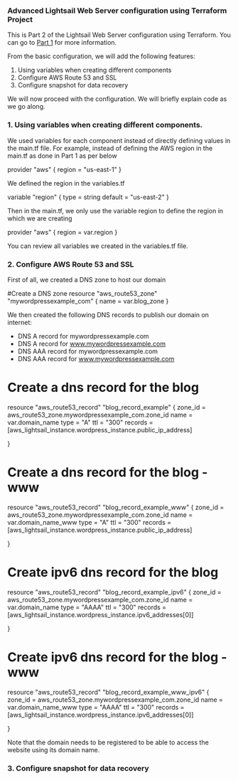 ### Advanced Lightsail Web Server configuration using Terraform Project

This is Part 2 of the Lightsail Web Server configuration using Terraform. You can go to [Part 1](https://github.com/sergewiclef/AWS_Lightsail_wordpress_project) for more information. 

From the basic configuration, we will add the following features:

  1. Using variables when creating different components
  2. Configure AWS Route 53 and SSL
  3. Configure snapshot for data recovery

We will now proceed with the configuration. We will briefly explain code as we go along.

### 1. Using variables when creating different components.

We used variables for each component instead of directly defining values in the main.tf file. For example, instead of defining the AWS region in the main.tf as done in Part 1 as per below

provider "aws" {
  region = "us-east-1"
}

We defined the region in the variables.tf

variable "region" {
  type    = string
  default = "us-east-2"
}

Then in the main.tf, we only use the variable region to define the region in which we are creating

provider "aws" {
  region = var.region
}

You can review all variables we created in the variables.tf file.

### 2. Configure AWS Route 53 and SSL

First of all, we created a DNS zone to host our domain

#Create a DNS zone
resource "aws_route53_zone" "mywordpressexample_com" {
  name = var.blog_zone
}

We then created the following DNS records to publish our domain on internet:

  - DNS A record for mywordpressexample.com
  - DNS A record for www.mywordpressexample.com
  - DNS AAA record for mywordpressexample.com
  - DNS AAA record for www.mywordpressexample.com

# Create a dns record for the blog
resource "aws_route53_record" "blog_record_example" {
  zone_id = aws_route53_zone.mywordpressexample_com.zone_id
  name = var.domain_name
  type = "A"
  ttl = "300"
  records = [aws_lightsail_instance.wordpress_instance.public_ip_address]

}

# Create a dns record for the blog - www
resource "aws_route53_record" "blog_record_example_www" {
  zone_id = aws_route53_zone.mywordpressexample_com.zone_id
  name = var.domain_name_www
  type = "A"
  ttl = "300"
  records = [aws_lightsail_instance.wordpress_instance.public_ip_address]

}

# Create ipv6 dns record for the blog
resource "aws_route53_record" "blog_record_example_ipv6" {
  zone_id = aws_route53_zone.mywordpressexample_com.zone_id
  name = var.domain_name
  type = "AAAA"
  ttl = "300"
  records = [aws_lightsail_instance.wordpress_instance.ipv6_addresses[0]]

}

# Create ipv6 dns record for the blog - www
resource "aws_route53_record" "blog_record_example_www_ipv6" {
  zone_id = aws_route53_zone.mywordpressexample_com.zone_id
  name = var.domain_name_www
  type = "AAAA"
  ttl = "300"
  records = [aws_lightsail_instance.wordpress_instance.ipv6_addresses[0]]

}

Note that the domain needs to be registered to be able to access the website using its domain name. 


### 3. Configure snapshot for data recovery




 



